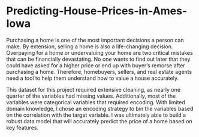 # Predicting-House-Prices-in-Ames-Iowa

Purchasing a home is one of the most important decisions a person can make. By extension, selling a home is also a life-changing decision. Overpaying for a home or undervaluing your home are two critical mistakes that can be financially devastating. No one wants to find out later that they could have asked for a higher price or end up with buyer’s remorse after purchasing a home. Therefore, homebuyers, sellers, and real estate agents need a tool to help them understand how to value a house accurately.

This dataset for this project required extensive cleaning, as nearly one quarter of the variables had missing values. Additionally, most of the variables were categorical variables that required encoding. With limited domain knowledge, I chose an encoding strategy to bin the variables based on the correlation with the target variable. I was ultimately able to build a robust data model that will accurately predict the price of a home based on key features.
